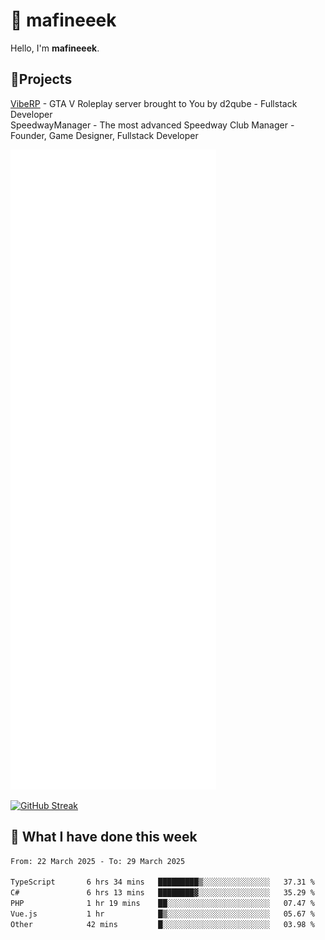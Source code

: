 # 👋 mafineeek
Hello, I'm **mafineeek**.

## 📝Projects

[VibeRP](https://v-rp.pl) - GTA V Roleplay server brought to You by d2qube - Fullstack Developer<br/>
SpeedwayManager - The most advanced Speedway Club Manager - Founder, Game Designer, Fullstack Developer


![](./github-metrics.svg)

[![GitHub Streak](https://streak-stats.demolab.com/?user=mafineeek)](https://git.io/streak-stats)

## 📰 What I have done this week
<!--START_SECTION:waka-->

```txt
From: 22 March 2025 - To: 29 March 2025

TypeScript       6 hrs 34 mins   █████████▒░░░░░░░░░░░░░░░   37.31 %
C#               6 hrs 13 mins   ████████▓░░░░░░░░░░░░░░░░   35.29 %
PHP              1 hr 19 mins    ██░░░░░░░░░░░░░░░░░░░░░░░   07.47 %
Vue.js           1 hr            █▒░░░░░░░░░░░░░░░░░░░░░░░   05.67 %
Other            42 mins         █░░░░░░░░░░░░░░░░░░░░░░░░   03.98 %
```

<!--END_SECTION:waka-->

